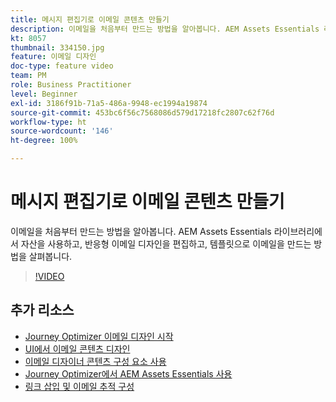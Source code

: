 ```yaml
---
title: 메시지 편집기로 이메일 콘텐츠 만들기
description: 이메일을 처음부터 만드는 방법을 알아봅니다. AEM Assets Essentials 라이브러리에서 자산을 사용하고, 반응형 이메일 디자인을 편집하고, 템플릿으로 이메일을 만드는 방법을 살펴봅니다.
kt: 8057
thumbnail: 334150.jpg
feature: 이메일 디자인
doc-type: feature video
team: PM
role: Business Practitioner
level: Beginner
exl-id: 3186f91b-71a5-486a-9948-ec1994a19874
source-git-commit: 453bc6f56c7568086d579d17218fc2807c62f76d
workflow-type: ht
source-wordcount: '146'
ht-degree: 100%

---
```


# 메시지 편집기로 이메일 콘텐츠 만들기

이메일을 처음부터 만드는 방법을 알아봅니다. AEM Assets Essentials 라이브러리에서 자산을 사용하고, 반응형 이메일 디자인을 편집하고, 템플릿으로 이메일을 만드는 방법을 살펴봅니다.

>[!VIDEO](https://video.tv.adobe.com/v/334150?quality=12)

## 추가 리소스

* [Journey Optimizer 이메일 디자인 시작](https://experienceleague.adobe.com/docs/journey-optimizer/using/create-messages/email-designer/design-emails.html?lang=ko)
* [UI에서 이메일 콘텐츠 디자인](https://experienceleague.adobe.com/docs/journey-optimizer/using/create-messages/email-designer/create-email-content.html?lang=ko)
* [이메일 디자이너 콘텐츠 구성 요소 사용](https://experienceleague.adobe.com/docs/journey-optimizer/using/create-messages/email-designer/content-components.html?lang=ko)
* [Journey Optimizer에서 AEM Assets Essentials 사용](https://experienceleague.adobe.com/docs/journey-optimizer/using/create-messages/assets-essentials.html?lang=ko)
* [링크 삽입 및 이메일 추적 구성](https://experienceleague.adobe.com/docs/journey-optimizer/using/reporting/message-tracking.html?lang=ko)
